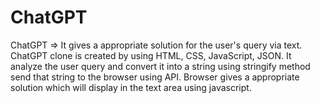 # ChatGPT
ChatGPT => It gives a appropriate solution for the user's query via text. ChatGPT clone is created by using HTML, CSS, JavaScript, JSON. 
It analyze the user query and convert it into a string using stringify method send that string to the browser using API. 
Browser gives a appropriate solution which will display in the text area using javascript.

